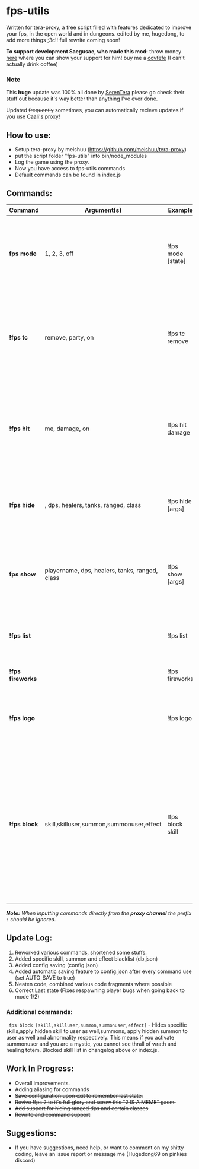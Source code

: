 # fps-utils

  Written for tera-proxy, a free script filled with features dedicated to improve your fps, in the open world and in dungeons.
  edited by me, hugedong, to add more things ;3c!!
  full rewrite coming soon!

  **To support development Saegusae, who made this mod:** 
  throw money [here](https://www.patreon.com/saegusa) where you can show your support for him!
  buy me a [covfefe](https://ko-fi.com/hugedong) (I can't actually drink coffee)

### Note
This **huge** update was 100% all done by [SerenTera](https://github.com/SerenTera) please go check their stuff out because it's way better than anything I've ever done.

Updated ~~frequently~~ sometimes, you can automatically recieve updates if you use [Caali's proxy!](https://discord.gg/maqBmJV)

## How to use:
* Setup tera-proxy by meishuu (https://github.com/meishuu/tera-proxy)
* put the script folder "fps-utils" into bin/node_modules
* Log the game using the proxy.
* Now you have access to fps-utils commands
* Default commands can be found in index.js

## Commands:

Command | Argument(s) | Example | Description
---|---|---|---
**fps mode** | 1, 2, 3, off | !fps mode [state] | Sets the current fps-utils oprtimization state. 0 disables, 1 hides particles, 2 hides skill animations, 3 hides all players. Also turns fps hit on.
**!fps tc** | remove, party, on | !fps tc remove | Hides traverse cut spam, by default this is turned on. *Remove* stops the buff from being refreshed except for when it ends, *party*" turns the effect off/on on other players.
**!fps hit** | me, damage, on | !fps hit damage | Enables/Disables hiding of hit effects for the player. *Damage* toggles damage numbers off. *Me* turns hit effects off for the player (disables damage numbers also unfortunately).
**!fps hide** | <playername>, dps, healers, tanks, ranged, class | !fps hide [args] |hides dps, healers, tanks ranged any username or a class name , class names can be found in config.js.
**fps show** | playername, dps, healers, tanks, ranged, class| !fps show [args] | Again takes *healers*, *tanks*, *any username* or *class* as a sub argument, tries to show all hidden characters of said specifics on the screen.
**!fps list** |  | !fps list |  Prints a list of characters currently hidden by *hide* command to chat.
**!fps fireworks** |  | !fps fireworks | Enables/Disables hiding of firework entities in open world.
**!fps logo** |  | !fps logo | Enables/Disables hiding of guild logos, will require players to be reloaded (enter/exit the area)
**!fps block**|skill,skilluser,summon,summonuser,effect| !fps block skill| Toggle to hide specific skills,apply hidden skill to user as well, summons, apply hidden summon to user as well and abnormality respectively. This means if you activate summonuser and you are a mystic, you cannot see thrall of wrath and healing totem. Blocked skill list in changelog above or index.js


***Note:*** *When inputting commands directly from the **proxy channel**  the prefix `!` should be ignored.*

## Update Log:
1. Reworked various commands, shortened some stuffs.
2. Added specific skill, summon and effect blacklist (db.json)
3. Added config saving (config.json)
4. Added automatic saving feature to config.json after every command use (set AUTO_SAVE to true)
5. Neaten code, combined various code fragments where possible
6. Correct Last state (Fixes respawning player bugs when going back to mode 1/2)
### Additional commands:
` fps block [skill,skilluser,summon,summonuser,effect]` - Hides specific skills,apply hidden skill to user as well,summons, apply hidden summon to user as well and abnormality respectively. This means if you activate summonuser and you are a mystic, you cannot see thrall of wrath and healing totem. Blocked skill list in changelog above or index.js.

## Work In Progress:
* Overall improvements.
* Adding aliasing for commands
* ~~Save configuration upon exit to remember last state.~~
* ~~Revive !fps 2 to it's full glory and screw this "2 IS A MEME" gaem.~~
* ~~Add support for hiding ranged dps and certain classes~~
* ~~Rewrite and command support~~

## Suggestions:
* If you have suggestions, need help, or want to comment on my shitty coding, leave an issue report or message me (Hugedong69 on pinkies discord)
